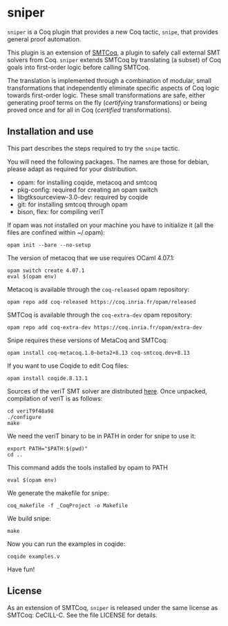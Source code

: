 # sniper

`sniper` is a Coq plugin that provides a new Coq tactic, `snipe`, that
provides general proof automation.

This plugin is an extension of [SMTCoq](https://smtcoq.github.io), a
plugin to safely call external SMT solvers from Coq. `sniper` extends
SMTCoq by translating (a subset) of Coq goals into first-order logic
before calling SMTCoq.

The translation is implemented through a combination of modular, small
transformations that independently eliminate specific aspects of Coq
logic towards first-order logic. These small transformations are safe,
either generating proof terms on the fly (*certifying* transformations)
or being proved once and for all in Coq (*certified* transformations).


## Installation and use

This part describes the steps required to try the `snipe` tactic.

You will need the following packages. The names are those for debian, please adapt as required for your distribution.
- opam: for installing coqide, metacoq and smtcoq
- pkg-config: required for creating an opam switch
- libgtksourceview-3.0-dev: required by coqide
- git: for installing smtcoq through opam
- bison, flex: for compiling veriT

If opam was not installed on your machine you have to initialize it (all the files are confined within ~/.opam):
```
opam init --bare --no-setup
```

The version of metacoq that we use requires OCaml 4.07.1:
```
opam switch create 4.07.1
eval $(opam env)
```

Metacoq is available through the `coq-released` opam repository:
```
opam repo add coq-released https://coq.inria.fr/opam/released
```

SMTCoq is available through the `coq-extra-dev` opam repository:
```
opam repo add coq-extra-dev https://coq.inria.fr/opam/extra-dev
```

Snipe requires these versions of MetaCoq and SMTCoq:
```
opam install coq-metacoq.1.0~beta2+8.13 coq-smtcoq.dev+8.13
```

If you want to use Coqide to edit Coq files:
```
opam install coqide.8.13.1
```

Sources of the veriT SMT solver are distributed
[here](https://www.lri.fr/~keller/Documents-recherche/Smtcoq/veriT9f48a98.tar.gz).
Once unpacked, compilation of veriT is as follows:
```
cd veriT9f48a98
./configure
make
```

We need the veriT binary to be in PATH in order for snipe to use it:
```
export PATH="$PATH:$(pwd)"
cd ..
```

This command adds the tools installed by opam to PATH
```
eval $(opam env)
```

We generate the makefile for snipe:
```
coq_makefile -f _CoqProject -o Makefile
```

We build snipe:
```
make
```

Now you can run the examples in coqide:
```
coqide examples.v
```

Have fun!


## License
As an extension of SMTCoq, `sniper` is released under the same license
as SMTCoq: CeCILL-C. See the file LICENSE for details.
